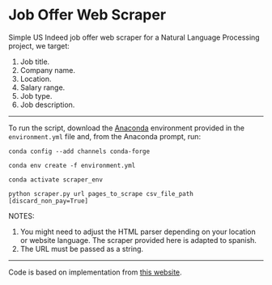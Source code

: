 # **Job Offer Web Scraper**

Simple US Indeed job offer web scraper for a Natural Language Processing project, we target:
1. Job title.
2. Company name.
3. Location.
4. Salary range.
5. Job type.
6. Job description.

---

To run the script, download the [Anaconda](https://www.anaconda.com/) environment provided in the `environment.yml` file and, from the Anaconda prompt, run:

`conda config --add channels conda-forge`

`conda env create -f environment.yml`

`conda activate scraper_env`

`python scraper.py url pages_to_scrape csv_file_path [discard_non_pay=True]`

NOTES: 

1. You might need to adjust the HTML parser depending on your location or website language. The scraper provided here is adapted to spanish.
2. The URL must be passed as a string.

---

Code is based on implementation from [this website](https://brightdata.com/blog/how-tos/how-to-scrape-job-postings).

